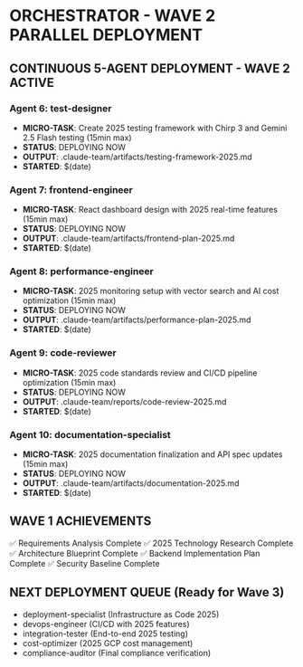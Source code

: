 # ORCHESTRATOR - WAVE 2 PARALLEL DEPLOYMENT

## CONTINUOUS 5-AGENT DEPLOYMENT - WAVE 2 ACTIVE

### Agent 6: test-designer
- **MICRO-TASK**: Create 2025 testing framework with Chirp 3 and Gemini 2.5 Flash testing (15min max)
- **STATUS**: DEPLOYING NOW
- **OUTPUT**: .claude-team/artifacts/testing-framework-2025.md
- **STARTED**: $(date)

### Agent 7: frontend-engineer  
- **MICRO-TASK**: React dashboard design with 2025 real-time features (15min max)
- **STATUS**: DEPLOYING NOW  
- **OUTPUT**: .claude-team/artifacts/frontend-plan-2025.md
- **STARTED**: $(date)

### Agent 8: performance-engineer
- **MICRO-TASK**: 2025 monitoring setup with vector search and AI cost optimization (15min max)
- **STATUS**: DEPLOYING NOW
- **OUTPUT**: .claude-team/artifacts/performance-plan-2025.md  
- **STARTED**: $(date)

### Agent 9: code-reviewer
- **MICRO-TASK**: 2025 code standards review and CI/CD pipeline optimization (15min max)
- **STATUS**: DEPLOYING NOW
- **OUTPUT**: .claude-team/reports/code-review-2025.md
- **STARTED**: $(date)

### Agent 10: documentation-specialist
- **MICRO-TASK**: 2025 documentation finalization and API spec updates (15min max)  
- **STATUS**: DEPLOYING NOW
- **OUTPUT**: .claude-team/artifacts/documentation-2025.md
- **STARTED**: $(date)

## WAVE 1 ACHIEVEMENTS
✅ Requirements Analysis Complete
✅ 2025 Technology Research Complete  
✅ Architecture Blueprint Complete
✅ Backend Implementation Plan Complete
✅ Security Baseline Complete

## NEXT DEPLOYMENT QUEUE (Ready for Wave 3)
- deployment-specialist (Infrastructure as Code 2025)
- devops-engineer (CI/CD with 2025 features)
- integration-tester (End-to-end 2025 testing)
- cost-optimizer (2025 GCP cost management)
- compliance-auditor (Final compliance verification)
